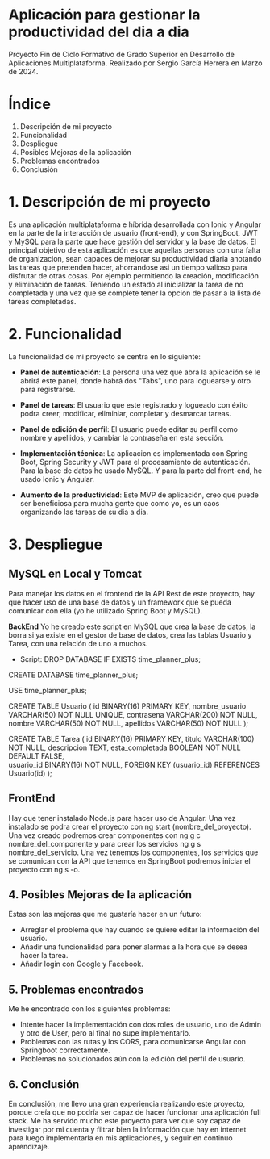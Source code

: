 # Aplicación para gestionar la productividad del dia a dia 
Proyecto Fin de Ciclo Formativo de Grado Superior en Desarrollo de Aplicaciones Multiplataforma.
Realizado por Sergio García Herrera en Marzo de 2024.

# Índice

1. Descripción de mi proyecto 
2. Funcionalidad
3. Despliegue
4. Posibles Mejoras de la aplicación
5. Problemas encontrados
6. Conclusión

# 1. Descripción de mi proyecto   
Es una aplicación multiplataforma e híbrida desarrollada con Ionic y Angular en la parte de la interacción de usuario (front-end),  y con SpringBoot, JWT y MySQL para la parte que hace gestión del servidor y la base de datos.
El principal objetivo de esta aplicación es que aquellas personas con una falta de organizacion, sean capaces de mejorar su productividad diaria anotando las tareas que pretenden hacer, ahorrandose asi un tiempo valioso para disfrutar de otras cosas. Por ejemplo permitiendo la creación, modificación y eliminación de tareas. Teniendo un estado al inicializar la tarea de no completada y una vez que se complete tener la opcion de pasar a la lista de tareas completadas. 


# 2. Funcionalidad
La funcionalidad de mi proyecto se centra en lo siguiente:

- **Panel de autenticación**: La persona una vez que abra la aplicación se le abrirá este panel, donde habrá dos "Tabs", uno para loguearse y otro para registrarse. 

- **Panel de tareas**: El usuario que este registrado y logueado con éxito podra creer, modificar, eliminiar, completar y desmarcar tareas.

- **Panel de edición de perfil**: El usuario puede editar su perfil como nombre y apellidos, y cambiar la contraseña en esta sección.

- **Implementación técnica**: La aplicacion es implementada con Spring Boot, Spring Security y JWT para el procesamiento de autenticación. Para la base de datos he usado MySQL. Y para la parte del front-end, he usado Ionic y Angular.

- **Aumento de la productividad**: Este MVP de aplicación, creo que puede ser beneficiosa para mucha gente que como yo, es un caos organizando las tareas de su dia a dia.

# 3. Despliegue
## MySQL en Local y Tomcat
Para manejar los datos en el frontend de la API Rest de este proyecto, hay que hacer uso de una base de datos y un framework que se pueda comunicar con ella (yo he utilizado Spring Boot y MySQL).

**BackEnd**
Yo he creado este script en MySQL que crea la base de datos, la borra si ya existe en el gestor de base de datos, crea las tablas Usuario y Tarea, con una relación de uno a muchos. 
- Script:
DROP DATABASE IF EXISTS time_planner_plus;

CREATE DATABASE time_planner_plus;

USE time_planner_plus;

CREATE TABLE Usuario (
  id BINARY(16) PRIMARY KEY,
  nombre_usuario VARCHAR(50) NOT NULL UNIQUE,
  contrasena VARCHAR(200) NOT NULL,
  nombre VARCHAR(50) NOT NULL,
  apellidos VARCHAR(50) NOT NULL
);

CREATE TABLE Tarea (
  id BINARY(16) PRIMARY KEY,
  titulo VARCHAR(100) NOT NULL,
  descripcion TEXT,
  esta_completada BOOLEAN NOT NULL DEFAULT FALSE,  
  usuario_id BINARY(16) NOT NULL,
  FOREIGN KEY (usuario_id) REFERENCES Usuario(id)
);

## FrontEnd
Hay que tener instalado Node.js para hacer uso de Angular. Una vez instalado se podra crear el proyecto con ng start (nombre_del_proyecto). Una vez creado podremos crear componentes con ng g c nombre_del_componente y para crear los servicios ng g s nombre_del_servicio. Una vez tenemos los componentes, los servicios que se comunican con la API que tenemos en SpringBoot podremos iniciar el proyecto con ng s -o.

## 4. Posibles Mejoras de la aplicación
Estas son las mejoras que me gustaría hacer en un futuro: 
- Arreglar el problema que hay cuando se quiere editar la información del usuario.
- Añadir una funcionalidad para poner alarmas a la hora que se desea hacer la tarea.
- Añadir login con Google y Facebook.

## 5. Problemas encontrados
Me he encontrado con los siguientes problemas:
- Intente hacer la implementación con dos roles de usuario, uno de Admin y otro de User, pero al final no supe implementarlo.
- Problemas con las rutas y los CORS, para comunicarse Angular con Springboot correctamente.
- Problemas no solucionados aún con la edición del perfil de usuario.

## 6. Conclusión
En conclusión, me llevo una gran experiencia realizando este proyecto, porque creía que no podría ser capaz de hacer funcionar una aplicación full stack. Me ha servido mucho este proyecto para ver que soy capaz de investigar por mi cuenta y filtrar bien la información que hay en internet para luego implementarla en mis aplicaciones, y seguir en continuo aprendizaje.

